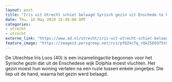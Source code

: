 ```yaml
---
layout: post
title: "Iris uit Utrecht schiet belaagd Syrisch gezin uit Enschede te hulp"
date: Thu, 16 May 2019 15:49:00 GMT
categories: 
- utrecht 
- utrecht 
externe_link: "https://www.ad.nl/utrecht/iris-uit-utrecht-schiet-belaagd-syrisch-gezin-uit-enschede-te-hulp~a3d23719/"
feature_image: "https://images3.persgroep.net/rcs/pfQ2XcTq_rQkI5EO3f5tOgJr5Po/diocontent/148429561/_fitwidth/400/?appId=21791a8992982cd8da851550a453bd7f&quality=0.7"
---
```


De Utrechtse Iris Loos (40) is een inzamelingactie begonnen voor het Syrische gezin dat uit de Enschedese wijk Dolphia moest vluchten. Het gezin moest hun woning verlaten na een ruzie tussen enkele jongetjes. Die liep uit de hand, waarna het gezin werd belaagd.
